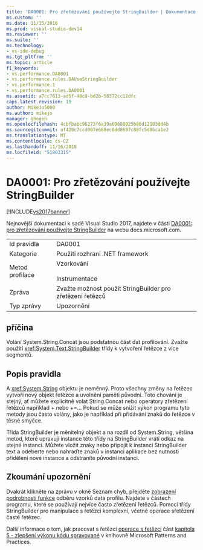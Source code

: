 ```yaml
---
title: 'DA0001: Pro zřetězování používejte StringBuilder | Dokumentace Microsoftu'
ms.custom: ''
ms.date: 11/15/2016
ms.prod: visual-studio-dev14
ms.reviewer: ''
ms.suite: ''
ms.technology:
- vs-ide-debug
ms.tgt_pltfrm: ''
ms.topic: article
f1_keywords:
- vs.performance.DA0001
- vs.performance.rules.DAUseStringBuilder
- vs.performance.1
- vs.performance.rules.DA0001
ms.assetid: a7cc7613-ad5f-48c8-bd2b-56372cc12dfc
caps.latest.revision: 19
author: MikeJo5000
ms.author: mikejo
manager: ghogen
ms.openlocfilehash: 4cbfbabc96273f6a39a69888025b80d12103dd4b
ms.sourcegitcommit: af428c7ccd007e668ec0dd8697c88fc5d8bca1e2
ms.translationtype: MT
ms.contentlocale: cs-CZ
ms.lasthandoff: 11/16/2018
ms.locfileid: "51803315"
---
```

# <a name="da0001-use-stringbuilder-for-concatenations"></a>DA0001: Pro zřetězování používejte StringBuilder
[!INCLUDE[vs2017banner](../includes/vs2017banner.md)]

Nejnovější dokumentaci k sadě Visual Studio 2017, najdete v části [DA0001: pro zřetězování používejte StringBuilder](https://docs.microsoft.com/visualstudio/profiling/da0001-use-stringbuilder-for-concatenations) na webu docs.microsoft.com.  
  
|||  
|-|-|  
|Id pravidla|DA0001|  
|Kategorie|Použití rozhraní .NET framework|  
|Metod profilace|Vzorkování<br /><br /> Instrumentace|  
|Zpráva|Zvažte možnost použít StringBuilder pro zřetězení řetězců|  
|Typ zprávy|Upozornění|  
  
## <a name="cause"></a>příčina  
 Volání System.String.Concat jsou podstatnou část dat profilování. Zvažte použití <xref:System.Text.StringBuilder> třídy k vytvoření řetězce z více segmentů.  
  
## <a name="rule-description"></a>Popis pravidla  
 A <xref:System.String> objektu je neměnný. Proto všechny změny na řetězec vytvoří nový objekt řetězce a uvolnění paměti původní. Toto chování je stejný, ať můžete explicitně volat String.Concat nebo operátory zřetězení řetězců například + nebo +=... Pokud se může snížit výkon programu tyto metody jsou často volány, jako je například při přidávání znaků do řetězce v těsné smyčce.  
  
 Třída StringBuilder je měnitelný objekt a na rozdíl od System.String, většina metod, které upravují instance této třídy na StringBuilder vrátí odkaz na stejné instanci. Můžete vložit znaky nebo připojit k instanci StringBuilder text a odeberte nebo nahraďte znaků v instanci aplikace bez nutnosti přidělení nové instance a odstraníte původní instanci.  
  
## <a name="how-to-investigate-a-warning"></a>Zkoumání upozornění  
 Dvakrát klikněte na zprávu v okně Seznam chyb, přejděte [zobrazení podrobností funkce](../profiling/function-details-view.md) odběru vzorků data profilu. Najdete v částech programu, které se používají nejvíce často zřetězení řetězců. Pomocí třídy StringBuilder pro manipulace s řetězci komplexní, včetně operace sřetězení časté řetězec.  
  
 Další informace o tom, jak pracovat s řetězci [operace s řetězci](http://go.microsoft.com/fwlink/?LinkId=177816) část [kapitola 5 - zlepšení výkonu kódu spravované](http://go.microsoft.com/fwlink/?LinkId=177817) v knihovně Microsoft Patterns and Practices.

